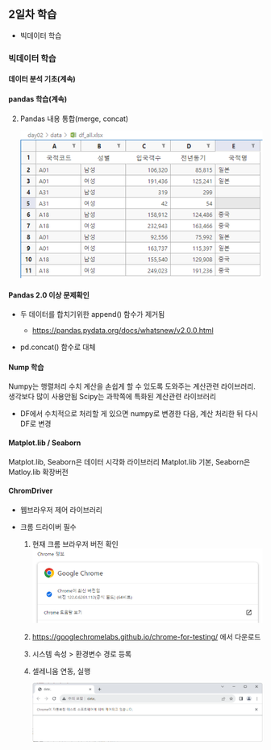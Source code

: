## 2일차 학습
- 빅데이터 학습

### 빅데이터 학습

#### 데이터 분석 기초(계속)

#### pandas 학습(계속)

2. Pandas 내용 통합(merge, concat)

    ![concat결과](https://raw.githubusercontent.com/YoonChanWo0/bigdata-analysis-2024/main/images/ba002.png)

#### Pandas 2.0 이상 문제확인
- 두 데이터를 합치기위한 append() 함수가 제거됨
    - https://pandas.pydata.org/docs/whatsnew/v2.0.0.html

- pd.concat() 함수로 대체

#### Nump 학습
Numpy는 행렬처리 수치 계산을 손쉽게 할 수 있도록 도와주는 계산관련 라이브러리. 생각보다 많이 사용안됨
Scipy는 과학쪽에 특화된 계산관련 라이브러리
- DF에서 수치적으로 처리할 게 있으면 numpy로 변경한 다음, 계산 처리한 뒤 다시 DF로 변경

#### Matplot.lib / Seaborn
Matplot.lib, Seaborn은 데이터 시각화 라이브러리
Matplot.lib 기본, Seaborn은 Matloy.lib 확장버전

#### ChromDriver
- 웹브라우저 제어 라이브러리
- 크롬 드라이버 필수

    1. 현재 크롬 브라우저 버전 확인
        ![크롬버전확인](https://raw.githubusercontent.com/YoonChanWo0/bigdata-analysis-2024/main/images/ba003.png)

    2. https://googlechromelabs.github.io/chrome-for-testing/ 에서 다운로드
    3. 시스템 속성 > 환경변수 경로 등록
    4. 셀레니움 연동, 실행

        ![셀레니움연동](https://raw.githubusercontent.com/YoonChanWo0/bigdata-analysis-2024/main/images/ba004.png)